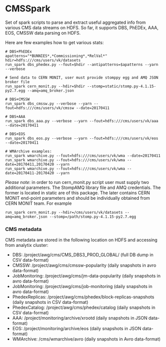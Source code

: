 # CMSSpark

Set of spark scripts to parse and extract useful aggregated info from various
CMS data streams on HDFS. So far, it supports DBS, PhEDEx, AAA, EOS, CMSSW
data parsing on HDFS.

Here are few examples how to get various stats:

```
# DBS+PhEDEx
apatterns="*BUNNIES*,*Commissioning*,*RelVal*"
hdir=hdfs:///cms/users/vk/datasets
run_spark dbs_phedex.py --fout=$hdir --antipatterns=$apatterns --yarn --verbose

# Send data to CERN MONIT, user must provide stomppy egg and AMQ JSON broker file
run_spark cern_monit.py --hdir=$hdir --stomp=static/stomp.py-4.1.15-py2.7.egg --amq=amq_broker.json

# DBS+CMSSW
run_spark dbs_cmssw.py --verbose --yarn --fout=hdfs:///cms/users/vk/cmssw --date=20170411

# DBS+AAA
run_spark dbs_aaa.py --verbose --yarn --fout=hdfs:///cms/users/vk/aaa --date=20170411

# DBS+EOS
run_spark dbs_eos.py --verbose --yarn --fout=hdfs:///cms/users/vk/eos --date=20170411

# WMArchive examples:
run_spark wmarchive.py --fout=hdfs:///cms/users/vk/wma --date=20170411
run_spark wmarchive.py --fout=hdfs:///cms/users/vk/wma --date=20170411,20170420 --yarn
run_spark wmarchive.py --fout=hdfs:///cms/users/vk/wma --date=20170411-20170420 --yarn
```

*Please note*: in order to run cern_monit.py script user must supply two
additional parameters. The StompAMQ library file and AMQ credentials.
The former is located in static are of this package. The later contains
CERN MONIT end-point parameters and should be individually obtained from CERN
MONIT team. For example

```
run_spark cern_monit.py --hdir=/cms/users/vk/datasets --amq=amq_broker.json --stomp=/path/stomp.py-4.1.15-py2.7.egg
```

### CMS metadata
CMS metadata are stored in the following location on HDFS and accessing from
analytix cluster:

- DBS: /project/awg/cms/CMS_DBS3_PROD_GLOBAL/ (full DB dump in CSV data-format)
- CMSSW: /project/awg/cms/cmssw-popularity (daily snapshots in avro data-format)
- JobMonitoring: /project/awg/cms/jm-data-popularity (daily snapshots in avro data-format)
- JobMonitoring: /project/awg/cms/job-monitoring (daily snapshots in avro data-format)
- PhedexReplicas: /project/awg/cms/phedex/block-replicas-snapshots (daily snapshots in CSV data-format)
- PhedexCatalog: /project/awg/cms/phedex/catalog (daily snapshots in CSV data-format)
- AAA: /project/monitoring/archive/xrootd (daily snapshots in JSON data-format)
- EOS: /project/monitoring/archive/eos (daily snapshots in JSON data-format)
- WMArchive: /cms/wmarchive/avro (daily snapshots in Avro data-format)
